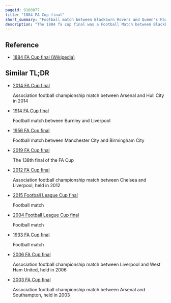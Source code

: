 ```yaml
---
pageid: 9108077
title: "1884 FA Cup final"
short_summary: "Football match between Blackburn Rovers and Queen's Park 1884"
description: "The 1884 fa cup final was a Football Match between Blackburn Rovers and Queen's Park contested at the Kennington Oval on March 29 1884. It was the showpiece Match of English Football's primary Cup Competition, the Football Association Challenge Cup, it was the 13th Cup final. It was the first Time that a scottish Team reached the final of the Tournament, with Queen's Park knocking out the previous Holders of the Trophy en Route."
---
```


## Reference

- [1884 FA Cup final (Wikipedia)](https://en.wikipedia.org/?curid=9108077)

## Similar TL;DR

- [2014 FA Cup final](/tldr/en/2014-fa-cup-final)

  Association football championship match between Arsenal and Hull City in 2014

- [1914 FA Cup final](/tldr/en/1914-fa-cup-final)

  Football match between Burnley and Liverpool

- [1956 FA Cup final](/tldr/en/1956-fa-cup-final)

  Football match between Manchester City and Birmingham City

- [2019 FA Cup final](/tldr/en/2019-fa-cup-final)

  The 138th final of the FA Cup

- [2012 FA Cup final](/tldr/en/2012-fa-cup-final)

  Association football championship match between Chelsea and Liverpool, held in 2012

- [2015 Football League Cup final](/tldr/en/2015-football-league-cup-final)

  Football match

- [2004 Football League Cup final](/tldr/en/2004-football-league-cup-final)

  Football match

- [1933 FA Cup final](/tldr/en/1933-fa-cup-final)

  Football match

- [2006 FA Cup final](/tldr/en/2006-fa-cup-final)

  Association football championship match between Liverpool and West Ham United, held in 2006

- [2003 FA Cup final](/tldr/en/2003-fa-cup-final)

  Association football championship match between Arsenal and Southampton, held in 2003

